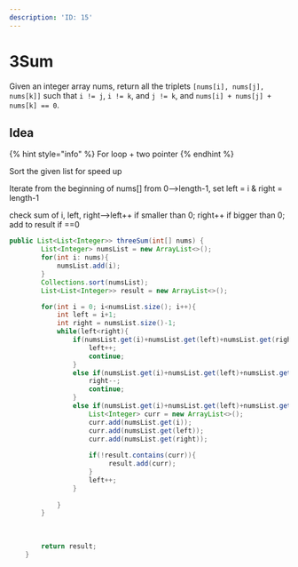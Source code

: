 ```yaml
---
description: 'ID: 15'
---
```


# 3Sum

Given an integer array nums, return all the triplets `[nums[i], nums[j], nums[k]]` such that `i != j`, `i != k`, and `j != k`, and `nums[i] + nums[j] + nums[k] == 0`.

## Idea

{% hint style="info" %}
For loop + two pointer
{% endhint %}

Sort the given list for speed up

Iterate from the beginning of nums\[] from 0-->length-1, set left = i & right = length-1

check sum of i, left, right-->left++ if smaller than 0; right++ if bigger than 0; add to result if ==0

```java
public List<List<Integer>> threeSum(int[] nums) {
        List<Integer> numsList = new ArrayList<>();
        for(int i: nums){
            numsList.add(i);
        }
        Collections.sort(numsList);
        List<List<Integer>> result = new ArrayList<>();

        for(int i = 0; i<numsList.size(); i++){
            int left = i+1;
            int right = numsList.size()-1;
            while(left<right){
                if(numsList.get(i)+numsList.get(left)+numsList.get(right)<0){
                    left++;
                    continue;
                }
                else if(numsList.get(i)+numsList.get(left)+numsList.get(right)>0){
                    right--;
                    continue;
                }
                else if(numsList.get(i)+numsList.get(left)+numsList.get(right)==0){
                    List<Integer> curr = new ArrayList<>();
                    curr.add(numsList.get(i));
                    curr.add(numsList.get(left));
                    curr.add(numsList.get(right));
                    
                    if(!result.contains(curr)){
                         result.add(curr);
                    }
                    left++;
                }
                
            }
        }
        
        
        
        return result;
    }
```

